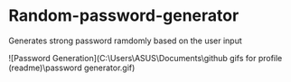 # Random-password-generator
Generates strong password ramdomly based on the user input


![Password Generation](C:\Users\ASUS\Documents\github gifs for profile (readme)\password generator.gif)
